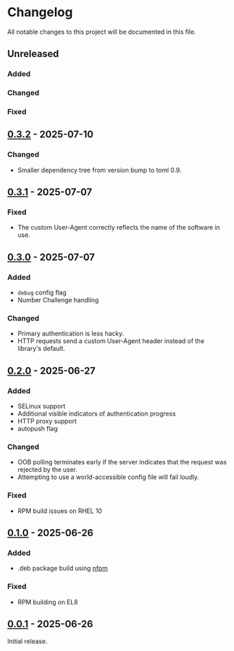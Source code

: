 # Changelog

All notable changes to this project will be documented in this file.

## Unreleased

### Added

### Changed

### Fixed

## [0.3.2](https://github.com/flowerysong/pam_okta_auth/releases/tag/v0.3.2) - 2025-07-10

### Changed
- Smaller dependency tree from version bump to toml 0.9.

## [0.3.1](https://github.com/flowerysong/pam_okta_auth/releases/tag/v0.3.1) - 2025-07-07

### Fixed
- The custom User-Agent correctly reflects the name of the software in use.

## [0.3.0](https://github.com/flowerysong/pam_okta_auth/releases/tag/v0.3.0) - 2025-07-07

### Added
- `debug` config flag
- Number Challenge handling

### Changed
- Primary authentication is less hacky.
- HTTP requests send a custom User-Agent header instead of the library's default.

## [0.2.0](https://github.com/flowerysong/pam_okta_auth/releases/tag/v0.2.0) - 2025-06-27

### Added
- SELinux support
- Additional visible indicators of authentication progress
- HTTP proxy support
- autopush flag

### Changed
- OOB polling terminates early if the server indicates that the request was
  rejected by the user.
- Attempting to use a world-accessible config file will fail loudly.

### Fixed
- RPM build issues on RHEL 10

## [0.1.0](https://github.com/flowerysong/pam_okta_auth/releases/tag/v0.1.0) - 2025-06-26

### Added
- .deb package build using [nfpm](https://nfpm.goreleaser.com/)

### Fixed
- RPM building on EL8

## [0.0.1](https://github.com/flowerysong/pam_okta_auth/releases/tag/v0.0.1) - 2025-06-26

Initial release.
